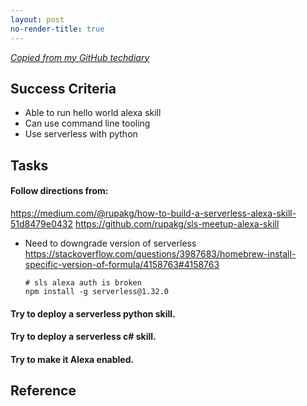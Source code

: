 ```yaml
---
layout: post
no-render-title: true
---
```


_[Copied from my GitHub techdiary](https://github.com/idvorkin/techdiary/blob/master/notes/alexa-skill.md)_

## Success Criteria

- Able to run hello world alexa skill
- Can use command line tooling
- Use serverless with python

## Tasks

#### Follow directions from:

https://medium.com/@rupakg/how-to-build-a-serverless-alexa-skill-51d8479e0432
https://github.com/rupakg/sls-meetup-alexa-skill

- Need to downgrade version of serverless
  https://stackoverflow.com/questions/3987683/homebrew-install-specific-version-of-formula/4158763#4158763

      # sls alexa auth is broken
      npm install -g serverless@1.32.0

#### Try to deploy a serverless python skill.

#### Try to deploy a serverless c# skill.

#### Try to make it Alexa enabled.

## Reference
